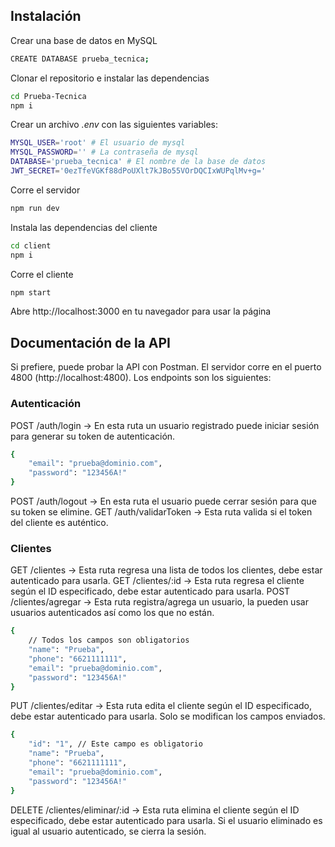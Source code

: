 ## Instalación
Crear una base de datos en MySQL
```sh
CREATE DATABASE prueba_tecnica;
```
Clonar el repositorio e instalar las dependencias
```sh
cd Prueba-Tecnica
npm i
```
Crear un archivo *.env* con las siguientes variables:
```sh
MYSQL_USER='root' # El usuario de mysql
MYSQL_PASSWORD='' # La contraseña de mysql
DATABASE='prueba_tecnica' # El nombre de la base de datos
JWT_SECRET='0ezTfeVGKf88dPoUXlt7kJBo55VOrDQCIxWUPqlMv+g='
```
Corre el servidor
```sh
npm run dev
```
Instala las dependencias del cliente
```sh
cd client
npm i
```
Corre el cliente
```sh
npm start
```
Abre http://localhost:3000 en tu navegador para usar la página

## Documentación de la API
Si prefiere, puede probar la API con Postman. El servidor corre en el puerto 4800 (http://localhost:4800). Los endpoints son los siguientes:

### Autenticación
POST /auth/login -> En esta ruta un usuario registrado puede iniciar sesión para generar su token de autenticación.
```sh
{ 
    "email": "prueba@dominio.com",
    "password": "123456A!"
}
```
POST /auth/logout -> En esta ruta el usuario puede cerrar sesión para que su token se elimine.
GET /auth/validarToken -> Esta ruta valida si el token del cliente es auténtico.

### Clientes
GET /clientes -> Esta ruta regresa una lista de todos los clientes, debe estar autenticado para usarla.
GET /clientes/:id -> Esta ruta regresa el cliente según el ID especificado, debe estar autenticado para usarla.
POST /clientes/agregar -> Esta ruta registra/agrega un usuario, la pueden usar usuarios autenticados así como los que no están.
```sh
{ 
    // Todos los campos son obligatorios
    "name": "Prueba",
    "phone": "6621111111",
    "email": "prueba@dominio.com",
    "password": "123456A!"
}
```
PUT /clientes/editar -> Esta ruta edita el cliente según el ID especificado, debe estar autenticado para usarla. Solo se modifican los campos enviados.
```sh
{ 
    "id": "1", // Este campo es obligatorio
    "name": "Prueba",
    "phone": "6621111111",
    "email": "prueba@dominio.com",
    "password": "123456A!"
}
```
DELETE /clientes/eliminar/:id -> Esta ruta elimina el cliente según el ID especificado, debe estar autenticado para usarla. Si el usuario eliminado es igual al usuario autenticado, se cierra la sesión.